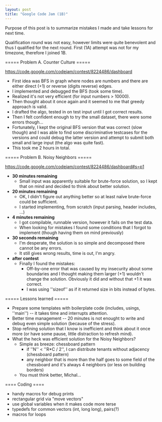 ```yaml
---
layout: post
title: "Google Code Jam (1B)"
---
```


Purpose of this post is to summarize mistakes I made and take lessons for next time.

Qualification round was not easy, however limits were quite benevolent and thus I qualified for the next round. First (1A) attempt was not for my timezone, therefore I joined 1B.

===== Problem A. Counter Culture =====

https://code.google.com/codejam/contest/8224486/dashboard

  * First idea was BFS in graph where nodes are numbers and there are either direct (+1) or reverse (digits reverse) edges.
  * I implemented and debugged the BFS (took some time).
  * Realized it's not very efficient (for input numbers > 10000).
  * Then thought about it once again and it seemed to me that greedy approach is valid.
  * I drafted the algo, tested in on test input until I got correct results.
  * Then I felt confident enough to try the small dataset, there were some errors though...
  * Fortunately, I kept the original BFS version that was correct (slow though) and I was able to find some discriminative testcases for the versions and could debug the latter version and attempt to submit both small and large input (the algo was quite fast).
  * This took me 2 hours in total.

===== Problem B. Noisy Neighbors =====

https://code.google.com/codejam/contest/8224486/dashboard#s=p1

  * **30 minutes remaining**
    * Small input was apparently suitable for brute-force solution, so I kept that on mind and decided to think about better solution.
  * **20 minutes remaining**
    * OK, I didn't figure out anything better so at least naïve brute-force could be sufficient.
    * I started implementing, from scratch (input parsing, header includes, ...)
  * **4 minutes remaining**
    * I got compilable, runnable version, however it fails on the test data.
    * When looking for mistakes I found some conditions that I forgot to implement (though having them on mind previously)
  * **30 seconds remaining**
    * I'm desperate, the solution is so simple and decomposed there cannot be any errors.
    * It still gives wrong results, time is out, I'm angry.
  * **after contest**
    * Finally I found the mistakes:
      * Off-by-one error that was caused by my insecurity about some boundaries and I thought making them larger (+1) wouldn't change the solution. Obviously it did and without that +1 it was correct.
      * I was using ''sizeof'' as if it returned size in bits instead of bytes.

===== Lessons learned =====

  * Prepare some templates with boilerplate code (includes, usings, ''main'') -- it takes time and interrupts attention.
  * Better time management -- 20 minutes is not enought to write and debug even simple solution (because of the stress).
  * Stop refining solution that I know is inefficient and think about it once more (or have some pause, little distraction to refresh mind).
  * What the heck was efficient solution for the Noisy Neighbors?
    * Simple as breeze: chessboard pattern
      * if ''N'' < ''R*C / 2'', I can distribute tenants without adjacency (chessboard pattern)
      * any neighbor that is more than the half goes to some field of the chessboard and it's always 4 neighbors (or less on building borders)
    * You must think better, Michal...

==== Coding ====

  * handy macros for debug prints
  * rectangular grid via "move vectors"
  * use global variables when it makes code more terse
  * typedefs for common vectors (int, long long), pairs(?)
  * macros for loops

